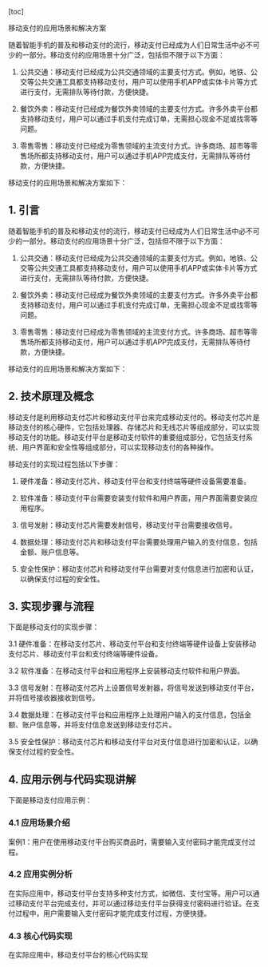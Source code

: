 
[toc]                    
                
                
移动支付的应用场景和解决方案

随着智能手机的普及和移动支付的流行，移动支付已经成为人们日常生活中必不可少的一部分。移动支付的应用场景十分广泛，包括但不限于以下方面：

1. 公共交通：移动支付已经成为公共交通领域的主要支付方式。例如，地铁、公交等公共交通工具都支持移动支付，用户可以使用手机APP或实体卡片等方式进行支付，无需排队等待付款，方便快捷。

2. 餐饮外卖：移动支付已经成为餐饮外卖领域的主要支付方式。许多外卖平台都支持移动支付，用户可以通过手机支付完成订单，无需担心现金不足或找零等问题。

3. 零售零售：移动支付已经成为零售领域的主流支付方式。许多商场、超市等零售场所都支持移动支付，用户可以通过手机APP完成支付，无需排队等待付款，方便快捷。

移动支付的应用场景和解决方案如下：

## 1. 引言

随着智能手机的普及和移动支付的流行，移动支付已经成为人们日常生活中必不可少的一部分。移动支付的应用场景十分广泛，包括但不限于以下方面：

1. 公共交通：移动支付已经成为公共交通领域的主要支付方式。例如，地铁、公交等公共交通工具都支持移动支付，用户可以使用手机APP或实体卡片等方式进行支付，无需排队等待付款，方便快捷。

2. 餐饮外卖：移动支付已经成为餐饮外卖领域的主要支付方式。许多外卖平台都支持移动支付，用户可以通过手机支付完成订单，无需担心现金不足或找零等问题。

3. 零售零售：移动支付已经成为零售领域的主流支付方式。许多商场、超市等零售场所都支持移动支付，用户可以通过手机APP完成支付，无需排队等待付款，方便快捷。

移动支付的应用场景和解决方案如下：

## 2. 技术原理及概念

移动支付是利用移动支付芯片和移动支付平台来完成移动支付的。移动支付芯片是移动支付的核心硬件，它包括处理器、存储芯片和无线芯片等组成部分，可以实现移动支付的功能。移动支付平台是移动支付软件的重要组成部分，它包括支付系统、用户界面和安全性等组成部分，可以实现移动支付的各种操作。

移动支付的实现过程包括以下步骤：

1. 硬件准备：移动支付芯片、移动支付平台和支付终端等硬件设备需要准备。

2. 软件准备：移动支付平台需要安装支付软件和用户界面，用户界面需要安装应用程序。

3. 信号发射：移动支付芯片需要发射信号，移动支付平台需要接收信号。

4. 数据处理：移动支付芯片和移动支付平台需要处理用户输入的支付信息，包括金额、账户信息等。

5. 安全性保护：移动支付芯片和移动支付平台需要对支付信息进行加密和认证，以确保支付过程的安全性。

## 3. 实现步骤与流程

下面是移动支付的实现步骤：

3.1 硬件准备：在移动支付芯片、移动支付平台和支付终端等硬件设备上安装移动支付芯片、移动支付平台和支付终端等硬件设备。

3.2 软件准备：在移动支付平台和应用程序上安装移动支付软件和用户界面。

3.3 信号发射：在移动支付芯片上设置信号发射器，将信号发送到移动支付平台，并将信号接收器接收到信号。

3.4 数据处理：在移动支付平台和应用程序上处理用户输入的支付信息，包括金额、账户信息等，并将支付信息发送到移动支付芯片。

3.5 安全性保护：移动支付芯片和移动支付平台对支付信息进行加密和认证，以确保支付过程的安全性。

## 4. 应用示例与代码实现讲解

下面是移动支付应用示例：

### 4.1 应用场景介绍

案例1：用户在使用移动支付平台购买商品时，需要输入支付密码才能完成支付过程。

### 4.2 应用实例分析

在实际应用中，移动支付平台支持多种支付方式，如微信、支付宝等。用户可以通过移动支付平台完成支付，并可以通过移动支付平台获得支付密码进行验证。在支付过程中，用户需要输入支付密码才能完成支付过程，方便快捷。

### 4.3 核心代码实现

在实际应用中，移动支付平台的核心代码实现

